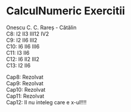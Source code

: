 # CalculNumeric Exercitii

Onescu C. C. Rareș - Cătălin  
C8: I2	II3	III12	IV2  
C9: I2	II6	III2   
C10: I6	II6	III6  
C11: I3	II6  
C12: I6	II2	III2  
C13: I2	II6  


Cap8: Rezolvat
<br>
Cap9: Rezolvat
<br>
Cap10: Rezolvat
<br>
Cap11: Rezolvat
<br>
Cap12: II nu inteleg care e x-ul!!!!



